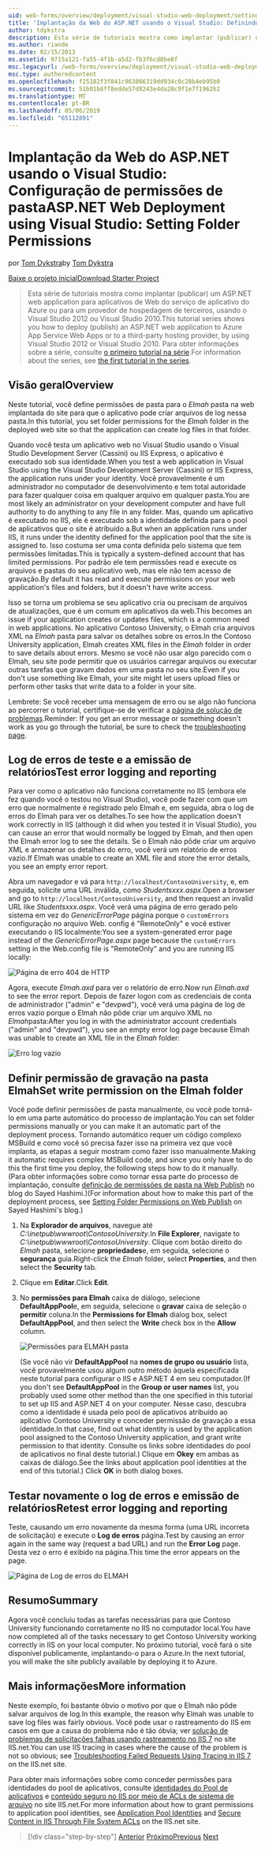 ```yaml
---
uid: web-forms/overview/deployment/visual-studio-web-deployment/setting-folder-permissions
title: 'Implantação da Web do ASP.NET usando o Visual Studio: Definindo permissões de pasta | Microsoft Docs'
author: tdykstra
description: Esta série de tutoriais mostra como implantar (publicar) um ASP.NET web de aplicativo para aplicativos de Web do serviço de aplicativo do Azure ou para um provedor de hospedagem de terceiros, usin...
ms.author: riande
ms.date: 02/15/2013
ms.assetid: 9715a121-fa55-4f1b-a5d2-fb3f6cd8be8f
msc.legacyurl: /web-forms/overview/deployment/visual-studio-web-deployment/setting-folder-permissions
msc.type: authoredcontent
ms.openlocfilehash: f25182f3f841c963866319dd934c0c28b4eb95b0
ms.sourcegitcommit: 51b01b6ff8edde57d8243e4da28c9f1e7f1962b2
ms.translationtype: MT
ms.contentlocale: pt-BR
ms.lasthandoff: 05/06/2019
ms.locfileid: "65112891"
---
```

# <a name="aspnet-web-deployment-using-visual-studio-setting-folder-permissions"></a><span data-ttu-id="54630-103">Implantação da Web do ASP.NET usando o Visual Studio: Configuração de permissões de pasta</span><span class="sxs-lookup"><span data-stu-id="54630-103">ASP.NET Web Deployment using Visual Studio: Setting Folder Permissions</span></span>

<span data-ttu-id="54630-104">por [Tom Dykstra](https://github.com/tdykstra)</span><span class="sxs-lookup"><span data-stu-id="54630-104">by [Tom Dykstra](https://github.com/tdykstra)</span></span>

[<span data-ttu-id="54630-105">Baixe o projeto inicial</span><span class="sxs-lookup"><span data-stu-id="54630-105">Download Starter Project</span></span>](http://go.microsoft.com/fwlink/p/?LinkId=282627)

> <span data-ttu-id="54630-106">Esta série de tutoriais mostra como implantar (publicar) um ASP.NET web application para aplicativos de Web do serviço de aplicativo do Azure ou para um provedor de hospedagem de terceiros, usando o Visual Studio 2012 ou Visual Studio 2010.</span><span class="sxs-lookup"><span data-stu-id="54630-106">This tutorial series shows you how to deploy (publish) an ASP.NET web application to Azure App Service Web Apps or to a third-party hosting provider, by using Visual Studio 2012 or Visual Studio 2010.</span></span> <span data-ttu-id="54630-107">Para obter informações sobre a série, consulte [o primeiro tutorial na série](introduction.md).</span><span class="sxs-lookup"><span data-stu-id="54630-107">For information about the series, see [the first tutorial in the series](introduction.md).</span></span>

## <a name="overview"></a><span data-ttu-id="54630-108">Visão geral</span><span class="sxs-lookup"><span data-stu-id="54630-108">Overview</span></span>

<span data-ttu-id="54630-109">Neste tutorial, você define permissões de pasta para o *Elmah* pasta na web implantada do site para que o aplicativo pode criar arquivos de log nessa pasta.</span><span class="sxs-lookup"><span data-stu-id="54630-109">In this tutorial, you set folder permissions for the *Elmah* folder in the deployed web site so that the application can create log files in that folder.</span></span>

<span data-ttu-id="54630-110">Quando você testa um aplicativo web no Visual Studio usando o Visual Studio Development Server (Cassini) ou IIS Express, o aplicativo é executado sob sua identidade.</span><span class="sxs-lookup"><span data-stu-id="54630-110">When you test a web application in Visual Studio using the Visual Studio Development Server (Cassini) or IIS Express, the application runs under your identity.</span></span> <span data-ttu-id="54630-111">Você provavelmente é um administrador no computador de desenvolvimento e tem total autoridade para fazer qualquer coisa em qualquer arquivo em qualquer pasta.</span><span class="sxs-lookup"><span data-stu-id="54630-111">You are most likely an administrator on your development computer and have full authority to do anything to any file in any folder.</span></span> <span data-ttu-id="54630-112">Mas, quando um aplicativo é executado no IIS, ele é executado sob a identidade definida para o pool de aplicativos que o site é atribuído a.</span><span class="sxs-lookup"><span data-stu-id="54630-112">But when an application runs under IIS, it runs under the identity defined for the application pool that the site is assigned to.</span></span> <span data-ttu-id="54630-113">Isso costuma ser uma conta definida pelo sistema que tem permissões limitadas.</span><span class="sxs-lookup"><span data-stu-id="54630-113">This is typically a system-defined account that has limited permissions.</span></span> <span data-ttu-id="54630-114">Por padrão ele tem permissões read e execute os arquivos e pastas do seu aplicativo web, mas ele não tem acesso de gravação.</span><span class="sxs-lookup"><span data-stu-id="54630-114">By default it has read and execute permissions on your web application's files and folders, but it doesn't have write access.</span></span>

<span data-ttu-id="54630-115">Isso se torna um problema se seu aplicativo cria ou precisam de arquivos de atualizações, que é um comum em aplicativos da web.</span><span class="sxs-lookup"><span data-stu-id="54630-115">This becomes an issue if your application creates or updates files, which is a common need in web applications.</span></span> <span data-ttu-id="54630-116">No aplicativo Contoso University, o Elmah cria arquivos XML na *Elmah* pasta para salvar os detalhes sobre os erros.</span><span class="sxs-lookup"><span data-stu-id="54630-116">In the Contoso University application, Elmah creates XML files in the *Elmah* folder in order to save details about errors.</span></span> <span data-ttu-id="54630-117">Mesmo se você não usar algo parecido com o Elmah, seu site pode permitir que os usuários carregar arquivos ou executar outras tarefas que gravam dados em uma pasta no seu site.</span><span class="sxs-lookup"><span data-stu-id="54630-117">Even if you don't use something like Elmah, your site might let users upload files or perform other tasks that write data to a folder in your site.</span></span>

<span data-ttu-id="54630-118">Lembrete: Se você receber uma mensagem de erro ou se algo não funciona ao percorrer o tutorial, certifique-se de verificar a [página de solução de problemas](troubleshooting.md).</span><span class="sxs-lookup"><span data-stu-id="54630-118">Reminder: If you get an error message or something doesn't work as you go through the tutorial, be sure to check the [troubleshooting page](troubleshooting.md).</span></span>

## <a name="test-error-logging-and-reporting"></a><span data-ttu-id="54630-119">Log de erros de teste e a emissão de relatórios</span><span class="sxs-lookup"><span data-stu-id="54630-119">Test error logging and reporting</span></span>

<span data-ttu-id="54630-120">Para ver como o aplicativo não funciona corretamente no IIS (embora ele fez quando você o testou no Visual Studio), você pode fazer com que um erro que normalmente é registrado pelo Elmah e, em seguida, abra o log de erros do Elmah para ver os detalhes.</span><span class="sxs-lookup"><span data-stu-id="54630-120">To see how the application doesn't work correctly in IIS (although it did when you tested it in Visual Studio), you can cause an error that would normally be logged by Elmah, and then open the Elmah error log to see the details.</span></span> <span data-ttu-id="54630-121">Se o Elmah não pôde criar um arquivo XML e armazenar os detalhes do erro, você verá um relatório de erros vazio.</span><span class="sxs-lookup"><span data-stu-id="54630-121">If Elmah was unable to create an XML file and store the error details, you see an empty error report.</span></span>

<span data-ttu-id="54630-122">Abra um navegador e vá para `http://localhost/ContosoUniversity`, e, em seguida, solicite uma URL inválida, como *Studentsxxx.aspx*.</span><span class="sxs-lookup"><span data-stu-id="54630-122">Open a browser and go to `http://localhost/ContosoUniversity`, and then request an invalid URL like *Studentsxxx.aspx*.</span></span> <span data-ttu-id="54630-123">Você verá uma página de erro gerado pelo sistema em vez do *GenericErrorPage* página porque o `customErrors` configuração no arquivo Web. config é "RemoteOnly" e você estiver executando o IIS localmente:</span><span class="sxs-lookup"><span data-stu-id="54630-123">You see a system-generated error page instead of the *GenericErrorPage.aspx* page because the `customErrors` setting in the Web.config file is "RemoteOnly" and you are running IIS locally:</span></span>

![Página de erro 404 de HTTP](setting-folder-permissions/_static/image1.png)

<span data-ttu-id="54630-125">Agora, execute *Elmah.axd* para ver o relatório de erro.</span><span class="sxs-lookup"><span data-stu-id="54630-125">Now run *Elmah.axd* to see the error report.</span></span> <span data-ttu-id="54630-126">Depois de fazer logon com as credenciais de conta de administrador (&quot;admin&quot; e &quot;devpwd&quot;), você verá uma página de log de erros vazio porque o Elmah não pôde criar um arquivo XML no *Elmah*pasta:</span><span class="sxs-lookup"><span data-stu-id="54630-126">After you log in with the administrator account credentials (&quot;admin&quot; and &quot;devpwd&quot;), you see an empty error log page because Elmah was unable to create an XML file in the *Elmah* folder:</span></span>

![Erro log vazio](setting-folder-permissions/_static/image2.png)

## <a name="set-write-permission-on-the-elmah-folder"></a><span data-ttu-id="54630-128">Definir permissão de gravação na pasta Elmah</span><span class="sxs-lookup"><span data-stu-id="54630-128">Set write permission on the Elmah folder</span></span>

<span data-ttu-id="54630-129">Você pode definir permissões de pasta manualmente, ou você pode torná-lo em uma parte automático do processo de implantação.</span><span class="sxs-lookup"><span data-stu-id="54630-129">You can set folder permissions manually or you can make it an automatic part of the deployment process.</span></span> <span data-ttu-id="54630-130">Tornando automático requer um código complexo MSBuild e como você só precisa fazer isso na primeira vez que você implanta, as etapas a seguir mostram como fazer isso manualmente.</span><span class="sxs-lookup"><span data-stu-id="54630-130">Making it automatic requires complex MSBuild code, and since you only have to do this the first time you deploy, the following steps how to do it manually.</span></span> <span data-ttu-id="54630-131">(Para obter informações sobre como tornar essa parte do processo de implantação, consulte [definição de permissões de pasta na Web Publish](http://sedodream.com/2011/11/08/SettingFolderPermissionsOnWebPublish.aspx) no blog do Sayed Hashimi.)</span><span class="sxs-lookup"><span data-stu-id="54630-131">(For information about how to make this part of the deployment process, see [Setting Folder Permissions on Web Publish](http://sedodream.com/2011/11/08/SettingFolderPermissionsOnWebPublish.aspx) on Sayed Hashimi's blog.)</span></span>

1. <span data-ttu-id="54630-132">Na **Explorador de arquivos**, navegue até *C:\inetpub\wwwroot\ContosoUniversity*.</span><span class="sxs-lookup"><span data-stu-id="54630-132">In **File Explorer**, navigate to *C:\inetpub\wwwroot\ContosoUniversity*.</span></span> <span data-ttu-id="54630-133">Clique com botão direito do *Elmah* pasta, selecione **propriedades**e, em seguida, selecione o **segurança** guia.</span><span class="sxs-lookup"><span data-stu-id="54630-133">Right-click the *Elmah* folder, select **Properties**, and then select the **Security** tab.</span></span>
2. <span data-ttu-id="54630-134">Clique em **Editar**.</span><span class="sxs-lookup"><span data-stu-id="54630-134">Click **Edit**.</span></span>
3. <span data-ttu-id="54630-135">No **permissões para Elmah** caixa de diálogo, selecione **DefaultAppPool**e, em seguida, selecione o **gravar** caixa de seleção o **permitir** coluna.</span><span class="sxs-lookup"><span data-stu-id="54630-135">In the **Permissions for Elmah** dialog box, select **DefaultAppPool**, and then select the **Write** check box in the **Allow** column.</span></span>

    ![Permissões para ELMAH pasta](setting-folder-permissions/_static/image3.png)

    <span data-ttu-id="54630-137">(Se você não vir **DefaultAppPool** na **nomes de grupo ou usuário** lista, você provavelmente usou algum outro método àquela especificada neste tutorial para configurar o IIS e ASP.NET 4 em seu computador.</span><span class="sxs-lookup"><span data-stu-id="54630-137">(If you don't see **DefaultAppPool** in the **Group or user names** list, you probably used some other method than the one specified in this tutorial to set up IIS and ASP.NET 4 on your computer.</span></span> <span data-ttu-id="54630-138">Nesse caso, descubra como a identidade é usada pelo pool de aplicativos atribuído ao aplicativo Contoso University e conceder permissão de gravação a essa identidade.</span><span class="sxs-lookup"><span data-stu-id="54630-138">In that case, find out what identity is used by the application pool assigned to the Contoso University application, and grant write permission to that identity.</span></span> <span data-ttu-id="54630-139">Consulte os links sobre identidades do pool de aplicativos no final deste tutorial.) Clique em **Okey** em ambas as caixas de diálogo.</span><span class="sxs-lookup"><span data-stu-id="54630-139">See the links about application pool identities at the end of this tutorial.) Click **OK** in both dialog boxes.</span></span>

## <a name="retest-error-logging-and-reporting"></a><span data-ttu-id="54630-140">Testar novamente o log de erros e emissão de relatórios</span><span class="sxs-lookup"><span data-stu-id="54630-140">Retest error logging and reporting</span></span>

<span data-ttu-id="54630-141">Teste, causando um erro novamente da mesma forma (uma URL incorreta de solicitação) e execute o **Log de erros** página.</span><span class="sxs-lookup"><span data-stu-id="54630-141">Test by causing an error again in the same way (request a bad URL) and run the **Error Log** page.</span></span> <span data-ttu-id="54630-142">Desta vez o erro é exibido na página.</span><span class="sxs-lookup"><span data-stu-id="54630-142">This time the error appears on the page.</span></span>

![Página de Log de erros do ELMAH](setting-folder-permissions/_static/image4.png)

## <a name="summary"></a><span data-ttu-id="54630-144">Resumo</span><span class="sxs-lookup"><span data-stu-id="54630-144">Summary</span></span>

<span data-ttu-id="54630-145">Agora você concluiu todas as tarefas necessárias para que Contoso University funcionando corretamente no IIS no computador local.</span><span class="sxs-lookup"><span data-stu-id="54630-145">You have now completed all of the tasks necessary to get Contoso University working correctly in IIS on your local computer.</span></span> <span data-ttu-id="54630-146">No próximo tutorial, você fará o site disponível publicamente, implantando-o para o Azure.</span><span class="sxs-lookup"><span data-stu-id="54630-146">In the next tutorial, you will make the site publicly available by deploying it to Azure.</span></span>

## <a name="more-information"></a><span data-ttu-id="54630-147">Mais informações</span><span class="sxs-lookup"><span data-stu-id="54630-147">More information</span></span>

<span data-ttu-id="54630-148">Neste exemplo, foi bastante óbvio o motivo por que o Elmah não pôde salvar arquivos de log.</span><span class="sxs-lookup"><span data-stu-id="54630-148">In this example, the reason why Elmah was unable to save log files was fairly obvious.</span></span> <span data-ttu-id="54630-149">Você pode usar o rastreamento do IIS em casos em que a causa do problema não é tão óbvia; ver [solução de problemas de solicitações falhas usando rastreamento no IIS 7](https://www.iis.net/learn/troubleshoot/using-failed-request-tracing/troubleshooting-failed-requests-using-tracing-in-iis) no site IIS.net.</span><span class="sxs-lookup"><span data-stu-id="54630-149">You can use IIS tracing in cases where the cause of the problem is not so obvious; see [Troubleshooting Failed Requests Using Tracing in IIS 7](https://www.iis.net/learn/troubleshoot/using-failed-request-tracing/troubleshooting-failed-requests-using-tracing-in-iis) on the IIS.net site.</span></span>

<span data-ttu-id="54630-150">Para obter mais informações sobre como conceder permissões para identidades do pool de aplicativos, consulte [identidades do Pool de aplicativos](https://www.iis.net/learn/manage/configuring-security/application-pool-identities) e [conteúdo seguro no IIS por meio de ACLs de sistema de arquivo](https://www.iis.net/learn/get-started/planning-for-security/secure-content-in-iis-through-file-system-acls) no site IIS.net.</span><span class="sxs-lookup"><span data-stu-id="54630-150">For more information about how to grant permissions to application pool identities, see [Application Pool Identities](https://www.iis.net/learn/manage/configuring-security/application-pool-identities) and [Secure Content in IIS Through File System ACLs](https://www.iis.net/learn/get-started/planning-for-security/secure-content-in-iis-through-file-system-acls) on the IIS.net site.</span></span>

> [!div class="step-by-step"]
> <span data-ttu-id="54630-151">[Anterior](deploying-to-iis.md)
> [Próximo](deploying-to-production.md)</span><span class="sxs-lookup"><span data-stu-id="54630-151">[Previous](deploying-to-iis.md)
[Next](deploying-to-production.md)</span></span>
